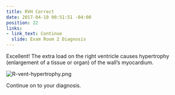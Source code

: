```yaml
---
title: RVH Correct
date: 2017-04-10 00:51:51 -04:00
position: 22
links:
- link_text: Continue
  slide: Exam Room 2 Diagnosis
---
```


Excellent! The extra load on the right ventricle causes hypertrophy (enlargement of a tissue or organ) of the wall’s myocardium.

![R-vent-hypertrophy.png](/uploads/R-vent-hypertrophy.png)

Continue on to your diagnosis.
